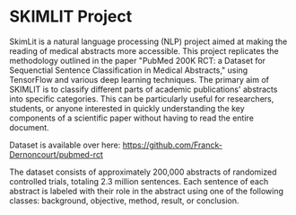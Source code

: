 # SKIMLIT Project

SkimLit is a natural language processing (NLP) project aimed at making the reading of medical abstracts more accessible. This project replicates the methodology outlined in the paper "PubMed 200K RCT: a Dataset for Sequenctial Sentence Classification in Medical Abstracts," using TensorFlow and various deep learning techniques.
The primary aim of SKIMLIT is to classify different parts of academic publications' abstracts into specific categories. This can be particularly useful for researchers, students, or anyone interested in quickly understanding the key components of a scientific paper without having to read the entire document.

Dataset is available over here: https://github.com/Franck-Dernoncourt/pubmed-rct

The dataset consists of approximately 200,000 abstracts of randomized controlled trials, totaling 2.3 million sentences. Each sentence of each abstract is labeled with their role in the abstract using one of the following classes: background, objective, method, result, or conclusion. 
